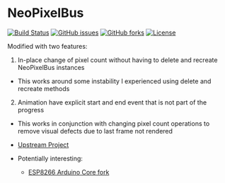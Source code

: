 # NeoPixelBus
[![Build Status](https://travis-ci.org/Adam5Wu/NeoPixelBus.svg?branch=adam5wu/master)](https://travis-ci.org/Adam5Wu/NeoPixelBus)
[![GitHub issues](https://img.shields.io/github/issues/Adam5Wu/NeoPixelBus.svg)](https://github.com/Adam5Wu/NeoPixelBus/issues)
[![GitHub forks](https://img.shields.io/github/forks/Adam5Wu/NeoPixelBus.svg)](https://github.com/Adam5Wu/NeoPixelBus/network)
[![License](https://img.shields.io/github/license/Adam5Wu/NeoPixelBus.svg)](./LICENSE)

Modified with two features:
1. In-place change of pixel count without having to delete and recreate NeoPixelBus instances
  * This works around some instability I experienced using delete and recreate methods
2. Animation have explicit start and end event that is not part of the progress
  * This works in conjunction with changing pixel count operations to remove visual defects due to last frame not rendered

* [Upstream Project](https://github.com/Makuna/NeoPixelBus)
* Potentially interesting:
	- [ESP8266 Arduino Core fork](https://github.com/Adam5Wu/Arduino-esp8266)
